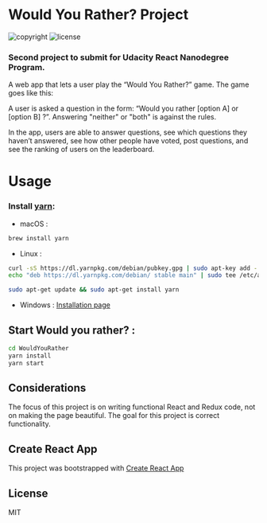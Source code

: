 # Would You Rather? Project

![copyright](https://img.shields.io/badge/%C2%A9%202019-Andrea%20Kostakis-blue.svg)
![license](https://img.shields.io/badge/license-MIT-brightgreen.svg)

### Second project to submit for Udacity React Nanodegree Program.

A web app that lets a user play the “Would You Rather?” game.
The game goes like this:

A user is asked a question in the form: “Would you rather [option A] or [option B] ?”. 
Answering "neither" or "both" is against the rules.

In the app, users are able to answer questions, see which questions they haven’t answered, see how other people have voted, post questions, and see the ranking of users on the leaderboard.

# Usage
### Install [yarn](https://yarnpkg.com):  
* macOS : 

```bash 
brew install yarn
```
* Linux : 
```bash
curl -sS https://dl.yarnpkg.com/debian/pubkey.gpg | sudo apt-key add -
echo "deb https://dl.yarnpkg.com/debian/ stable main" | sudo tee /etc/apt/sources.list.d/yarn.list

sudo apt-get update && sudo apt-get install yarn
```
* Windows : 
[Installation page](https://yarnpkg.com/lang/en/docs/install/#windows-stable)

## Start Would you rather? :
```bash
cd WouldYouRather
yarn install
yarn start
```

## Considerations
The focus of this project is on writing functional React and Redux code, not on making the page beautiful. The goal for this project is correct functionality.

## Create React App

This project was bootstrapped with [Create React App](https://github.com/facebookincubator/create-react-app)

## License
MIT
